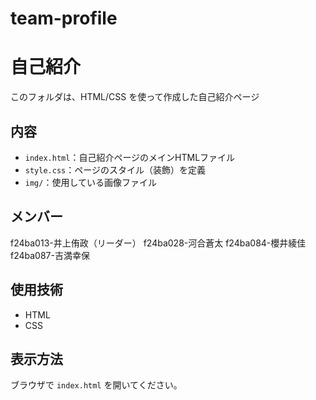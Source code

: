 # team-profile
# 自己紹介

このフォルダは、HTML/CSS を使って作成した自己紹介ページ

## 内容

- `index.html`：自己紹介ページのメインHTMLファイル
- `style.css`：ページのスタイル（装飾）を定義
- `img/`：使用している画像ファイル

## メンバー

f24ba013-井上侑政（リーダー）
f24ba028-河合蒼太
f24ba084-櫻井綾佳
f24ba087-吉満幸保
        

## 使用技術

- HTML
- CSS

## 表示方法

ブラウザで `index.html` を開いてください。
